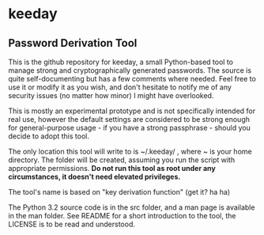 keeday
==============

Password Derivation Tool
--------------

This is the github repository for keeday, a small Python-based tool to manage strong and cryptographically generated passwords. The source is quite self-documenting but has a few comments where needed. Feel free to use it or modify it as you wish, and don't hesitate to notify me of any security issues (no matter how minor) I might have overlooked.

This is mostly an experimental prototype and is not specifically intended for real use, however the default settings are considered to be strong enough for general-purpose usage - if you have a strong passphrase - should you decide to adopt this tool.

The only location this tool will write to is ~/.keeday/ , where ~ is your home directory. The folder will be created, assuming you run the script with appropriate permissions. **Do not run this tool as root under any circumstances, it doesn't need elevated privileges.**

The tool's name is based on "key derivation function" (get it? ha ha)

The Python 3.2 source code is in the src folder, and a man page is available in the man folder.
See README for a short introduction to the tool, the LICENSE is to be read and understood.

